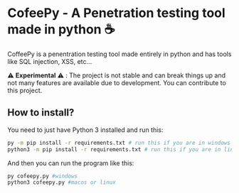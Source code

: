 # CofeePy - A Penetration testing tool made in python :coffee:

CoffeePy is a penentration testing tool made entirely in python and has tools like SQL injection, XSS, etc...

:warning: **Experimental** :warning: : The project is not stable and can break things up and not many features are available due to development. You can contribute to this project.

## How to install?

You need to just have Python 3 installed and run this:

```bash
py -m pip install -r requirements.txt # run this if you are in windows
python3 -m pip install -r requirements.txt # run this if you are in linux or macos
```

And then you can run the program like this:

```bash
py cofeepy.py #windows
python3 cofeepy.py #macos or linux
```
